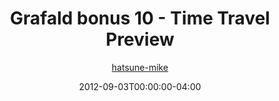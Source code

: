 ---
title: "Grafald bonus 10 - Time Travel Preview"
type: "image"
date: 2012-09-03T00:00:00-04:00
draft: false
categories:
- blog
- projects
- grafald
image_path: "../img/2012/bonus_10.png"
alt_text: ""
author: "[hatsune-mike](https://cohost.org/hatsune-mike)"
---